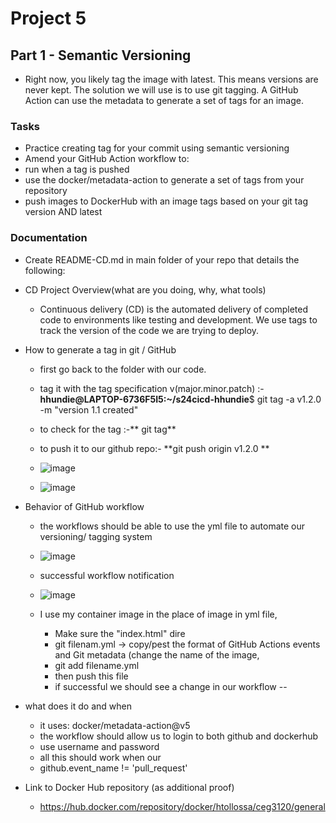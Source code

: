 # Project 5
## Part 1 - Semantic Versioning
- Right now, you likely tag the image with latest. This means versions are never kept. The solution we will use is to use git tagging. A GitHub Action can use the metadata to generate a set of tags for an image.

### Tasks
- Practice creating tag for your commit using semantic versioning
- Amend your GitHub Action workflow to:
- run when a tag is pushed
- use the docker/metadata-action to generate a set of tags from your repository
- push images to DockerHub with an image tags based on your git tag version AND latest
### Documentation
- Create README-CD.md in main folder of your repo that details the following:

- CD Project Overview(what are you doing, why, what tools)
  - Continuous delivery (CD) is the automated delivery of completed code to environments like testing and development. We use tags to track the version of the code we are trying to deploy.
- How to generate a tag in git / GitHub
  - first go back to the folder with our code.
  - tag it with the tag specification v(major.minor.patch) :-**hhundie@LAPTOP-6736F5I5:~/s24cicd-hhundie**$ git tag -a v1.2.0 -m "version 1.1 created"
  - to check for the tag :-** git tag**
  - to push it to our github repo:- **git push origin v1.2.0 **
  -  ![image](https://github.com/WSU-kduncan/s24cicd-hhundie/assets/118832089/2ba28b81-1f1c-4a7b-9602-6ae3aeb42436)

  - ![image](https://github.com/WSU-kduncan/s24cicd-hhundie/assets/118832089/fcf37dc6-9325-47c7-a3e1-80af142268fc)

- Behavior of GitHub workflow
  - the workflows should be able to use the yml file to automate our versioning/ tagging system
  -  ![image](https://github.com/WSU-kduncan/s24cicd-hhundie/assets/118832089/3e620164-a282-4c02-8dce-fd0aef8d9ecf)

  - successful workflow notification
  -  ![image](https://github.com/WSU-kduncan/s24cicd-hhundie/assets/118832089/ae9040f5-c1a4-4220-9212-df0eaec1ef8d)




  - I use my container image in the place of image in yml file,
    - Make sure the "index.html" dire
    - git filenam.yml -> copy/pest the format of GitHub Actions events and Git metadata (change the name of the image,
    - git add filename.yml
    - then push this file
    - if successful we should see a change in our workflow --



- what does it do and when
  - it  uses: docker/metadata-action@v5 
  - the workflow should allow us to login to both github and dockerhub
  - use username and password
  - all this should work when our
  - github.event_name != 'pull_request'
- Link to Docker Hub repository (as additional proof)
    - https://hub.docker.com/repository/docker/htollossa/ceg3120/general

